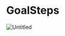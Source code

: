 # GoalSteps

![Untitled](https://github.com/Eminenthere/GoalSteps/assets/106878143/29ed0cf8-0f5c-4ce1-993c-0bf3f98922f0)
